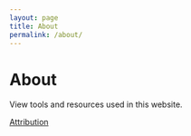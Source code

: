 ```yaml
---
layout: page
title: About
permalink: /about/
---
```


<div class="container-blog-header">
    <h1><i class="fas fa-archive"></i>
    <span>About</span>
    </h1>
</div>

<div class="container-post">
<div class="post-content" markdown="1">

View tools and resources used in this website.

[Attribution](/attributions)

</div>
</div>
